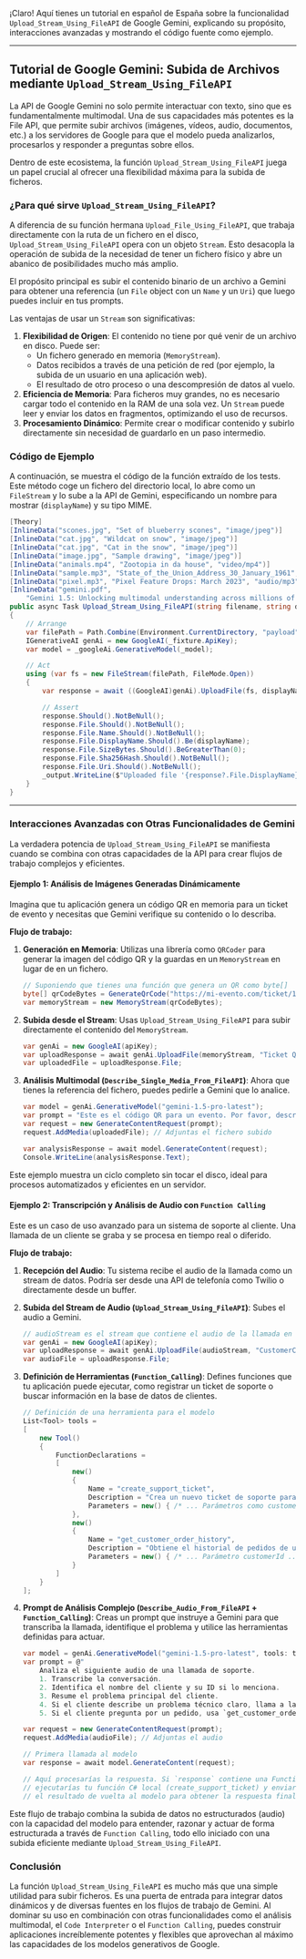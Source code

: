 ¡Claro! Aquí tienes un tutorial en español de España sobre la funcionalidad `Upload_Stream_Using_FileAPI` de Google Gemini, explicando su propósito, interacciones avanzadas y mostrando el código fuente como ejemplo.

***

## Tutorial de Google Gemini: Subida de Archivos mediante `Upload_Stream_Using_FileAPI`

La API de Google Gemini no solo permite interactuar con texto, sino que es fundamentalmente multimodal. Una de sus capacidades más potentes es la File API, que permite subir archivos (imágenes, vídeos, audio, documentos, etc.) a los servidores de Google para que el modelo pueda analizarlos, procesarlos y responder a preguntas sobre ellos.

Dentro de este ecosistema, la función `Upload_Stream_Using_FileAPI` juega un papel crucial al ofrecer una flexibilidad máxima para la subida de ficheros.

### ¿Para qué sirve `Upload_Stream_Using_FileAPI`?

A diferencia de su función hermana `Upload_File_Using_FileAPI`, que trabaja directamente con la ruta de un fichero en el disco, `Upload_Stream_Using_FileAPI` opera con un objeto `Stream`. Esto desacopla la operación de subida de la necesidad de tener un fichero físico y abre un abanico de posibilidades mucho más amplio.

El propósito principal es subir el contenido binario de un archivo a Gemini para obtener una referencia (un `File` object con un `Name` y un `Uri`) que luego puedes incluir en tus prompts.

Las ventajas de usar un `Stream` son significativas:

1.  **Flexibilidad de Origen**: El contenido no tiene por qué venir de un archivo en disco. Puede ser:
    *   Un fichero generado en memoria (`MemoryStream`).
    *   Datos recibidos a través de una petición de red (por ejemplo, la subida de un usuario en una aplicación web).
    *   El resultado de otro proceso o una descompresión de datos al vuelo.
2.  **Eficiencia de Memoria**: Para ficheros muy grandes, no es necesario cargar todo el contenido en la RAM de una sola vez. Un `Stream` puede leer y enviar los datos en fragmentos, optimizando el uso de recursos.
3.  **Procesamiento Dinámico**: Permite crear o modificar contenido y subirlo directamente sin necesidad de guardarlo en un paso intermedio.

### Código de Ejemplo

A continuación, se muestra el código de la función extraído de los tests. Este método coge un fichero del directorio local, lo abre como un `FileStream` y lo sube a la API de Gemini, especificando un nombre para mostrar (`displayName`) y su tipo MIME.

```csharp
[Theory]
[InlineData("scones.jpg", "Set of blueberry scones", "image/jpeg")]
[InlineData("cat.jpg", "Wildcat on snow", "image/jpeg")]
[InlineData("cat.jpg", "Cat in the snow", "image/jpeg")]
[InlineData("image.jpg", "Sample drawing", "image/jpeg")]
[InlineData("animals.mp4", "Zootopia in da house", "video/mp4")]
[InlineData("sample.mp3", "State_of_the_Union_Address_30_January_1961", "audio/mp3")]
[InlineData("pixel.mp3", "Pixel Feature Drops: March 2023", "audio/mp3")]
[InlineData("gemini.pdf",
    "Gemini 1.5: Unlocking multimodal understanding across millions of tokens of context", "application/pdf")]
public async Task Upload_Stream_Using_FileAPI(string filename, string displayName, string mimeType)
{
    // Arrange
    var filePath = Path.Combine(Environment.CurrentDirectory, "payload", filename);
    IGenerativeAI genAi = new GoogleAI(_fixture.ApiKey);
    var model = _googleAi.GenerativeModel(_model);

    // Act
    using (var fs = new FileStream(filePath, FileMode.Open))
    {
        var response = await ((GoogleAI)genAi).UploadFile(fs, displayName, mimeType);

        // Assert
        response.Should().NotBeNull();
        response.File.Should().NotBeNull();
        response.File.Name.Should().NotBeNull();
        response.File.DisplayName.Should().Be(displayName);
        response.File.SizeBytes.Should().BeGreaterThan(0);
        response.File.Sha256Hash.Should().NotBeNull();
        response.File.Uri.Should().NotBeNull();
        _output.WriteLine($"Uploaded file '{response?.File.DisplayName}' as: {response?.File.Uri}");
    }
}
```

---

### Interacciones Avanzadas con Otras Funcionalidades de Gemini

La verdadera potencia de `Upload_Stream_Using_FileAPI` se manifiesta cuando se combina con otras capacidades de la API para crear flujos de trabajo complejos y eficientes.

#### Ejemplo 1: Análisis de Imágenes Generadas Dinámicamente

Imagina que tu aplicación genera un código QR en memoria para un ticket de evento y necesitas que Gemini verifique su contenido o lo describa.

**Flujo de trabajo:**

1.  **Generación en Memoria**: Utilizas una librería como `QRCoder` para generar la imagen del código QR y la guardas en un `MemoryStream` en lugar de en un fichero.

    ```csharp
    // Suponiendo que tienes una función que genera un QR como byte[]
    byte[] qrCodeBytes = GenerateQrCode("https://mi-evento.com/ticket/12345");
    var memoryStream = new MemoryStream(qrCodeBytes);
    ```

2.  **Subida desde el Stream**: Usas `Upload_Stream_Using_FileAPI` para subir directamente el contenido del `MemoryStream`.

    ```csharp
    var genAi = new GoogleAI(apiKey);
    var uploadResponse = await genAi.UploadFile(memoryStream, "Ticket QR Code", "image/png");
    var uploadedFile = uploadResponse.File;
    ```

3.  **Análisis Multimodal (`Describe_Single_Media_From_FileAPI`)**: Ahora que tienes la referencia del fichero, puedes pedirle a Gemini que lo analice.

    ```csharp
    var model = genAi.GenerativeModel("gemini-1.5-pro-latest");
    var prompt = "Este es el código QR para un evento. Por favor, describe a qué tipo de evento podría corresponder basándote en la URL codificada y sugiere un mensaje de bienvenida para el asistente.";
    var request = new GenerateContentRequest(prompt);
    request.AddMedia(uploadedFile); // Adjuntas el fichero subido

    var analysisResponse = await model.GenerateContent(request);
    Console.WriteLine(analysisResponse.Text);
    ```

Este ejemplo muestra un ciclo completo sin tocar el disco, ideal para procesos automatizados y eficientes en un servidor.

#### Ejemplo 2: Transcripción y Análisis de Audio con `Function Calling`

Este es un caso de uso avanzado para un sistema de soporte al cliente. Una llamada de un cliente se graba y se procesa en tiempo real o diferido.

**Flujo de trabajo:**

1.  **Recepción del Audio**: Tu sistema recibe el audio de la llamada como un stream de datos. Podría ser desde una API de telefonía como Twilio o directamente desde un buffer.

2.  **Subida del Stream de Audio (`Upload_Stream_Using_FileAPI`)**: Subes el audio a Gemini.

    ```csharp
    // audioStream es el stream que contiene el audio de la llamada en formato, por ejemplo, WAV o MP3.
    var genAi = new GoogleAI(apiKey);
    var uploadResponse = await genAi.UploadFile(audioStream, "CustomerCall-9876", "audio/wav");
    var audioFile = uploadResponse.File;
    ```

3.  **Definición de Herramientas (`Function_Calling`)**: Defines funciones que tu aplicación puede ejecutar, como registrar un ticket de soporte o buscar información en la base de datos de clientes.

    ```csharp
    // Definición de una herramienta para el modelo
    List<Tool> tools =
    [
        new Tool()
        {
            FunctionDeclarations =
            [
                new()
                {
                    Name = "create_support_ticket",
                    Description = "Crea un nuevo ticket de soporte para un cliente con un resumen del problema.",
                    Parameters = new() { /* ... Parámetros como customerId, issueSummary, priority ... */ }
                },
                new()
                {
                    Name = "get_customer_order_history",
                    Description = "Obtiene el historial de pedidos de un cliente.",
                    Parameters = new() { /* ... Parámetro customerId ... */ }
                }
            ]
        }
    ];
    ```

4.  **Prompt de Análisis Complejo (`Describe_Audio_From_FileAPI` + `Function_Calling`)**: Creas un prompt que instruye a Gemini para que transcriba la llamada, identifique el problema y utilice las herramientas definidas para actuar.

    ```csharp
    var model = genAi.GenerativeModel("gemini-1.5-pro-latest", tools: tools);
    var prompt = @"
        Analiza el siguiente audio de una llamada de soporte.
        1. Transcribe la conversación.
        2. Identifica el nombre del cliente y su ID si lo menciona.
        3. Resume el problema principal del cliente.
        4. Si el cliente describe un problema técnico claro, llama a la función `create_support_ticket` con los detalles.
        5. Si el cliente pregunta por un pedido, usa `get_customer_order_history`.";

    var request = new GenerateContentRequest(prompt);
    request.AddMedia(audioFile); // Adjuntas el audio

    // Primera llamada al modelo
    var response = await model.GenerateContent(request);

    // Aquí procesarías la respuesta. Si `response` contiene una FunctionCall,
    // ejecutarías tu función C# local (create_support_ticket) y enviarías
    // el resultado de vuelta al modelo para obtener la respuesta final.
    ```

Este flujo de trabajo combina la subida de datos no estructurados (audio) con la capacidad del modelo para entender, razonar y actuar de forma estructurada a través de `Function Calling`, todo ello iniciado con una subida eficiente mediante `Upload_Stream_Using_FileAPI`.

### Conclusión

La función `Upload_Stream_Using_FileAPI` es mucho más que una simple utilidad para subir ficheros. Es una puerta de entrada para integrar datos dinámicos y de diversas fuentes en los flujos de trabajo de Gemini. Al dominar su uso en combinación con otras funcionalidades como el análisis multimodal, el `Code Interpreter` o el `Function Calling`, puedes construir aplicaciones increíblemente potentes y flexibles que aprovechan al máximo las capacidades de los modelos generativos de Google.